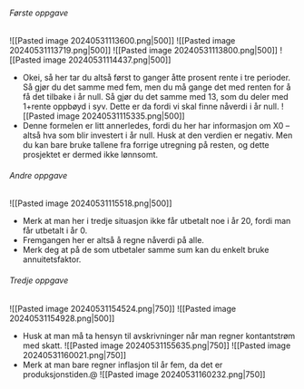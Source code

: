 ###### Første oppgave 
![[Pasted image 20240531113600.png|500]]
 ![[Pasted image 20240531113719.png|500]]
 ![[Pasted image 20240531113800.png|500]]
![[Pasted image 20240531114437.png|500]]
- Okei, så her tar du altså først to ganger åtte prosent rente i tre perioder. Så gjør du det samme med fem, men du må gange det med renten for å få det tilbake i år null. Så gjør du det samme med 13, som du deler med 1+rente oppbøyd i syv. Dette er da fordi vi skal finne nåverdi i år null.
![[Pasted image 20240531115335.png|500]]
- Denne formelen er litt annerledes, fordi du her har informasjon om X0 – altså hva som blir investert i år null. Husk at den verdien er negativ. Men du kan bare bruke tallene fra forrige utregning på resten, og dette prosjektet er dermed ikke lønnsomt. 

###### Andre oppgave
![[Pasted image 20240531115518.png|500]]
- Merk at man her i tredje situasjon ikke får utbetalt noe i år 20, fordi man får utbetalt i år 0. 
- Fremgangen her er altså å regne nåverdi på alle.
- Merk deg at på de som utbetaler samme sum kan du enkelt bruke annuitetsfaktor. 

###### Tredje oppgave
![[Pasted image 20240531154524.png|750]]
![[Pasted image 20240531154928.png|500]]
- Husk at man må ta hensyn til avskrivninger når man regner kontantstrøm med skatt. 
![[Pasted image 20240531155635.png|750]]
![[Pasted image 20240531160021.png|750]]
- Merk at man bare regner inflasjon til år fem, da det er produksjonstiden.@
![[Pasted image 20240531160232.png|750]]
